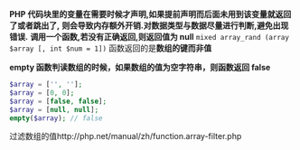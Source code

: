 **PHP 代码块里的变量在需要时候才声明,如果提前声明而后面未用到该变量就返回了或者跳出了,**
**则会导致内存额外开销.对数据类型与数据尽量进行判断,避免出现错误.**
**调用一个函数,若没有正确返回,则返回值为 null**
`mixed array_rand (array $array [, int $num = 1])` 函数返回的是**数组的键而非值**

**empty 函数判读数组的时候，如果数组的值为空字符串，则函数返回 false**
```php
$array = ['', ''];
$array = [0, 0];
$array = [false, false];
$array = [null, null];
empty($array); // false
```
过滤数组的值http://php.net/manual/zh/function.array-filter.php
